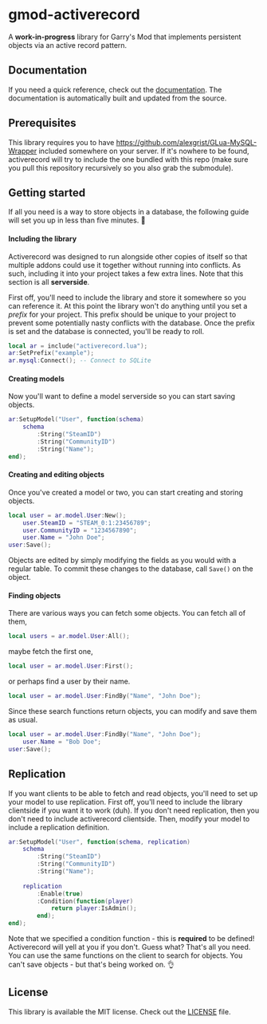 # gmod-activerecord
A **work-in-progress** library for Garry's Mod that implements persistent objects via an active record pattern.

## Documentation
If you need a quick reference, check out the [documentation](https://impulsh.github.io/gmod-activerecord). The documentation is automatically built and updated from the source.

## Prerequisites
This library requires you to have https://github.com/alexgrist/GLua-MySQL-Wrapper included somewhere on your server. If it's nowhere to be found, activerecord will try to include the one bundled with this repo (make sure you pull this repository recursively so you also grab the submodule).

## Getting started
If all you need is a way to store objects in a database, the following guide will set you up in less than five minutes. :muscle:

#### Including the library
Activerecord was designed to run alongside other copies of itself so that multiple addons could use it together without running into conflicts. As such, including it into your project takes a few extra lines. Note that this section is all **serverside**.

First off, you'll need to include the library and store it somewhere so you can reference it. At this point the library won't do anything until you set a *prefix* for your project. This prefix should be unique to your project to prevent some potentially nasty conflicts with the database. Once the prefix is set and the database is connected, you'll be ready to roll.
```Lua
local ar = include("activerecord.lua");
ar:SetPrefix("example");
ar.mysql:Connect(); -- Connect to SQLite
```

#### Creating models
Now you'll want to define a model serverside so you can start saving objects.
```Lua
ar:SetupModel("User", function(schema)
	schema
		:String("SteamID")
		:String("CommunityID")
		:String("Name");
end);
```

#### Creating and editing objects
Once you've created a model or two, you can start creating and storing objects.
```Lua
local user = ar.model.User:New();
	user.SteamID = "STEAM_0:1:23456789";
	user.CommunityID = "1234567890";
	user.Name = "John Doe";
user:Save();
```
Objects are edited by simply modifying the fields as you would with a regular table. To commit these changes to the database, call `Save()` on the object.

#### Finding objects
There are various ways you can fetch some objects. You can fetch all of them,
```Lua
local users = ar.model.User:All();
```
maybe fetch the first one,
```Lua
local user = ar.model.User:First();
```
or perhaps find a user by their name.
```Lua
local user = ar.model.User:FindBy("Name", "John Doe");
```

Since these search functions return objects, you can modify and save them as usual.
```Lua
local user = ar.model.User:FindBy("Name", "John Doe");
	user.Name = "Bob Doe";
user:Save();
```

## Replication
If you want clients to be able to fetch and read objects, you'll need to set up your model to use replication. First off, you'll need to include the library clientside if you want it to work (duh). If you don't need replication, then you don't need to include activerecord clientside. Then, modify your model to include a replication definition.
```Lua
ar:SetupModel("User", function(schema, replication)
	schema
		:String("SteamID")
		:String("CommunityID")
		:String("Name");
		
	replication
		:Enable(true)
		:Condition(function(player)
			return player:IsAdmin();
		end);
end);
```
Note that we specified a condition function - this is **required** to be defined! Activerecord will yell at you if you don't. Guess what? That's all you need. You can use the same functions on the client to search for objects. You can't save objects - but that's being worked on. :ok_hand:

## License
This library is available the MIT license. Check out the [LICENSE](../master/LICENSE) file.
